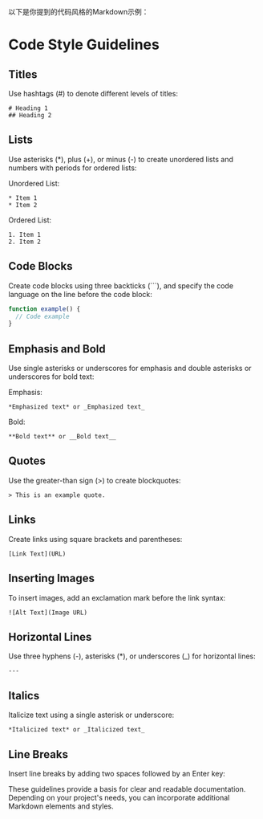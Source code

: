 以下是你提到的代码风格的Markdown示例：

# Code Style Guidelines

## Titles

Use hashtags (#) to denote different levels of titles:

```
# Heading 1
## Heading 2
```

## Lists

Use asterisks (*), plus (+), or minus (-) to create unordered lists and numbers with periods for ordered lists:

Unordered List:
```
* Item 1
* Item 2
```

Ordered List:
```
1. Item 1
2. Item 2
```

## Code Blocks

Create code blocks using three backticks (\```), and specify the code language on the line before the code block:

```javascript
function example() {
  // Code example
}
```

## Emphasis and Bold

Use single asterisks or underscores for emphasis and double asterisks or underscores for bold text:

Emphasis:
```
*Emphasized text* or _Emphasized text_
```

Bold:
```
**Bold text** or __Bold text__
```

## Quotes

Use the greater-than sign (>) to create blockquotes:

```
> This is an example quote.
```

## Links

Create links using square brackets and parentheses:

```
[Link Text](URL)
```

## Inserting Images

To insert images, add an exclamation mark before the link syntax:

```
![Alt Text](Image URL)
```

## Horizontal Lines

Use three hyphens (-), asterisks (*), or underscores (_) for horizontal lines:

```
---
```

## Italics

Italicize text using a single asterisk or underscore:

```
*Italicized text* or _Italicized text_
```

## Line Breaks

Insert line breaks by adding two spaces followed by an Enter key:

These guidelines provide a basis for clear and readable documentation. Depending on your project's needs, you can incorporate additional Markdown elements and styles.
